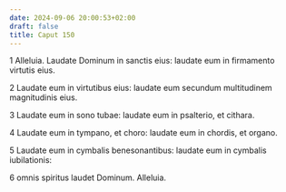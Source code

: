 ```yaml
---
date: 2024-09-06 20:00:53+02:00
draft: false
title: Caput 150
---
```





1 Alleluia. Laudate Dominum in sanctis eius: laudate eum in firmamento virtutis eius.

2 Laudate eum in virtutibus eius: laudate eum secundum multitudinem magnitudinis eius.

3 Laudate eum in sono tubae: laudate eum in psalterio, et cithara.

4 Laudate eum in tympano, et choro: laudate eum in chordis, et organo.

5 Laudate eum in cymbalis benesonantibus: laudate eum in cymbalis iubilationis:

6 omnis spiritus laudet Dominum. Alleluia.

